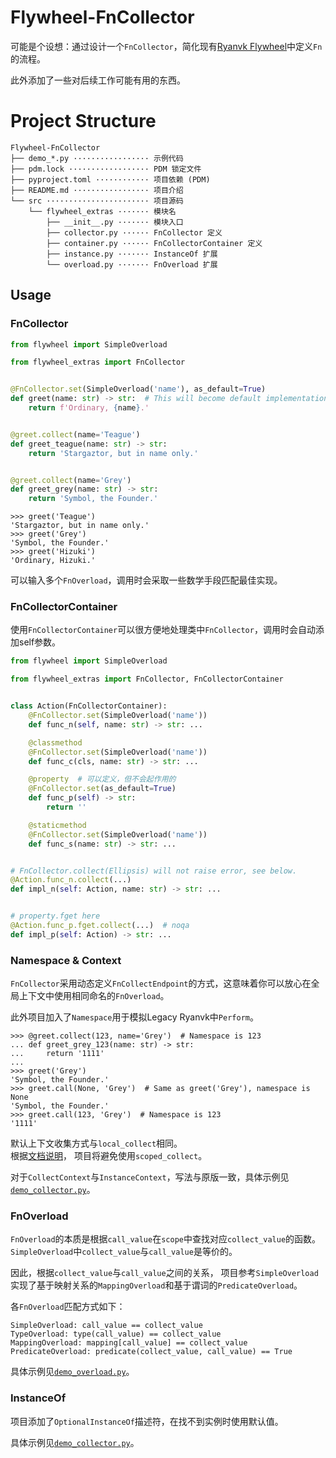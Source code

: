 # Flywheel-FnCollector

可能是个设想：通过设计一个`FnCollector`，简化现有[Ryanvk Flywheel](https://github.com/GreyElaina/RvFlywheel)中定义`Fn`的流程。

此外添加了一些对后续工作可能有用的东西。

# Project Structure

```text
Flywheel-FnCollector
├── demo_*.py ················· 示例代码
├── pdm.lock ·················· PDM 锁定文件
├── pyproject.toml ············ 项目依赖 (PDM)
├── README.md ················· 项目介绍
└── src ······················· 项目源码
    └── flywheel_extras ······· 模块名
        ├── __init__.py ······· 模块入口
        ├── collector.py ······ FnCollector 定义
        ├── container.py ······ FnCollectorContainer 定义
        ├── instance.py ······· InstanceOf 扩展
        └── overload.py ······· FnOverload 扩展
```

## Usage

### FnCollector

```python
from flywheel import SimpleOverload

from flywheel_extras import FnCollector


@FnCollector.set(SimpleOverload('name'), as_default=True)
def greet(name: str) -> str:  # This will become default implementation
    return f'Ordinary, {name}.'


@greet.collect(name='Teague')
def greet_teague(name: str) -> str:
    return 'Stargaztor, but in name only.'


@greet.collect(name='Grey')
def greet_grey(name: str) -> str:
    return 'Symbol, the Founder.'
```

```pycon
>>> greet('Teague')
'Stargaztor, but in name only.'
>>> greet('Grey')
'Symbol, the Founder.'
>>> greet('Hizuki')
'Ordinary, Hizuki.'
```

可以输入多个`FnOverload`，调用时会采取一些数学手段匹配最佳实现。

### FnCollectorContainer

使用`FnCollectorContainer`可以很方便地处理类中`FnCollector`，调用时会自动添加self参数。

```python
from flywheel import SimpleOverload

from flywheel_extras import FnCollector, FnCollectorContainer


class Action(FnCollectorContainer):
    @FnCollector.set(SimpleOverload('name'))
    def func_n(self, name: str) -> str: ...

    @classmethod
    @FnCollector.set(SimpleOverload('name'))
    def func_c(cls, name: str) -> str: ...

    @property  # 可以定义，但不会起作用的
    @FnCollector.set(as_default=True)
    def func_p(self) -> str:
        return ''

    @staticmethod
    @FnCollector.set(SimpleOverload('name'))
    def func_s(name: str) -> str: ...


# FnCollector.collect(Ellipsis) will not raise error, see below.
@Action.func_n.collect(...)
def impl_n(self: Action, name: str) -> str: ...


# property.fget here
@Action.func_p.fget.collect(...)  # noqa
def impl_p(self: Action) -> str: ...
```

### Namespace & Context

`FnCollector`采用动态定义`FnCollectEndpoint`的方式，这意味着你可以放心在全局上下文中使用相同命名的`FnOverload`。

此外项目加入了`Namespace`用于模拟Legacy Ryanvk中`Perform`。

```pycon
>>> @greet.collect(123, name='Grey')  # Namespace is 123
... def greet_grey_123(name: str) -> str:
...     return '1111'
... 
>>> greet('Grey')
'Symbol, the Founder.'
>>> greet.call(None, 'Grey')  # Same as greet('Grey'), namespace is None
'Symbol, the Founder.'
>>> greet.call(123, 'Grey')  # Namespace is 123
'1111'
```

默认上下文收集方式与`local_collect`相同。  
根据[文档说明](https://github.com/GreyElaina/RvFlywheel/blob/main/README.zh.md#scoped_collect)，
项目将避免使用`scoped_collect`。

对于`CollectContext`与`InstanceContext`，写法与原版一致，具体示例见[`demo_collector.py`](demo_collector.py)。

### FnOverload

`FnOverload`的本质是根据`call_value`在`scope`中查找对应`collect_value`的函数。
`SimpleOverload`中`collect_value`与`call_value`是等价的。

因此，根据`collect_value`与`call_value`之间的关系，
项目参考`SimpleOverload`实现了基于映射关系的`MappingOverload`和基于谓词的`PredicateOverload`。

各`FnOverload`匹配方式如下：

```text
SimpleOverload: call_value == collect_value
TypeOverload: type(call_value) == collect_value
MappingOverload: mapping[call_value] == collect_value
PredicateOverload: predicate(collect_value, call_value) == True
```

具体示例见[`demo_overload.py`](demo_overload.py)。

### InstanceOf

项目添加了`OptionalInstanceOf`描述符，在找不到实例时使用默认值。

具体示例见[`demo_collector.py`](demo_collector.py)。
